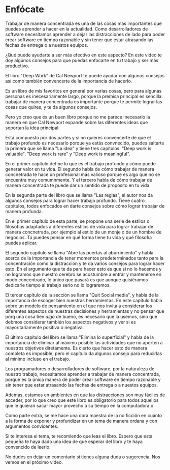 # Enfócate
Trabajar de manera concentrada es una de las cosas más importantes que puedes
aprender a hacer en la actualidad. Como desarrolladores de software necesitamos aprender a dejar las distracciones de lado para poder crear software en tiempo razonable y sin tener que estar atrasando las fechas de entrega o a nuestos equipos.


¿Qué puede ayudarte a ser más efectivo en este aspecto? En este video te doy algunos consejos para que puedas enfocarte en tu trabajo y ser más productivo.

El libro "Deep Work" de Cal Newport te puede ayudar con algunos consejos así como también convencerte de la importancia de hacerlo.


Es un libro de mis favoritos en general por varias cosas, pero para algunas personas es inecesariamente largo, porque la premisa principal es sencilla: trabajar de manera concentrada es importante porque te permite lograr las cosas que quires, y te da algunos consejos.

Pero yo creo que es un buen libro porque no me parece inecesario la manera en que Cal Newport expande sobre las diferentes ideas que soportan la idea principal.

Está compuesto por dos partes y si no quieres convencerte de que el trabajo profundo es necesario porque ya estás convnecido, puedes saltarte la primera que se llama "La idea" y tiene tres capítulos: "Deep work is valuable", "Deep work is rare" y "Deep work is meaningful".

En el primer capítulo define lo que es el trabajo profundo y cómo puede generar valor en tu vida. El segundo habla de cómo trabajar de manera concnetrada te hace un profesional más valioso porque es algo que no se encuentra muy comumnmente. Y el tercero habla de cómo trabajar de manera concentrada te puede dar un sentido de propósito en tu vida.

En la segunda parte del libro que se llama "Las reglas", el autor nos da algunos consejos para lograr hacer trabajo profundo. Tiene cuatro capítulos, todos enfocados en darte consejos sobre cómo lograr trabajar de manera profunda.

En el primer capítulo de esta parte, se propone una serie de estilos o filosofías adaptados a diferentes estilos de vida para lograr trabajar de manera concnetrada, por ejemplo al estilo de un monje o de un hombre de negocios. Tú puedes pensar en qué forma tiene tu vida y qué filosofía puedes aplicar.

El segundo capítulo se llama "Abre las puertas al aburrimiento" y habla acerca de la importancia de tener momentos predeterminados tanto para la concentración como la distracción y te da varios consejos para lograr hacer esto. En el  argumento que te da para hacer esto es que si no lo hacemos y no logramos que nuestro cerebro se acostumbre a entrar y mantenerse en modo concentrado, lo único que pasará es que aunque quisiéramos dedicarle tiempo al trabajo serio no lo lograremos. 

El tercer capítulo de la sección se llama "Quit Social media", y habla de la importancia de escoger bien nuestras herramientas. En este capítulo habla sobre un modelo de pensamiento en el que nos invita a considerar los diferentes aspectos de nuestras decisiones y herramientas y no pensar que porq una cosa tien _algo_ de bueno, es necesario que la usemos, sino que debmos considerar también los aspectos negativos y ver si es mayoritariamente positiva o negativa.

El último capítulo del libro se llama "Elimina lo superficial" y habla de la importancia de eliminar al máximo posible las actividades que no aporten a nuestros objetivos diretamente. Es cierto que hacer esto de manera completa es imposible, pero el capítulo da algunos consejo para reducirlas al mínimo incluso en el trabajo.

Los programadores o desarrolladores de software, por la naturaleza de nuestro trabajo, necesitamos aprender a trabajar de manera concentrada, porque es la única manera de poder crear software en tiempo razonable y sin tener que estar atrasando las fechas de entrega o a nuestos equipos.


Además, estamos en ambientes en que las distracciones son muy fáciles de acceder, por lo que creo que este libro es obligatorio para todos aquellos que le quieran sacar mayor provecho a su tiempo en la computadora.o

Como parte extra, se me hace una obra maestra de la no ficción en cuanto a la forma de exponer y profundizar en un tema de manera ordana y con argumentos convicentes.


Si te interesa el tema, te recomiendo que leas el libro. Espero que esta pequeña te haya dado una idea de qué esperar del libro y te haya convencido de leerlo.

No dudes en dejar un comentario si tienes alguna duda o sugerencia. Nos vemos en el próximo video.

